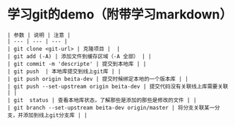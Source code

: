 # 学习git的demo（附带学习markdown）

    | 参数 | 说明 | 注意 |
    | --- | --- | --- |
    | git clone <git-url> | 克隆项目 |  |
    | git add (-A) | 添加文件到缓存区域（-A 全部） | |
    | git commit -m 'descripte' | 提交到本地库 | | 
    | git push  | 本地库提交到线上git库 | | 
    | git push origin beita-dev | 提交时候绑定本地的一个版本库 | |
    | git push --set-upstream origin beita-dev | 提交代码没有关联线上库需要关联 | |
    | git  status | 查看本地库状态，了解那些是添加的那些是修改的文件 | | 
    | git branch --set-upstream beita-dev origin/master | 将分支关联某一分支，并添加到线上git分支库 | |
     


